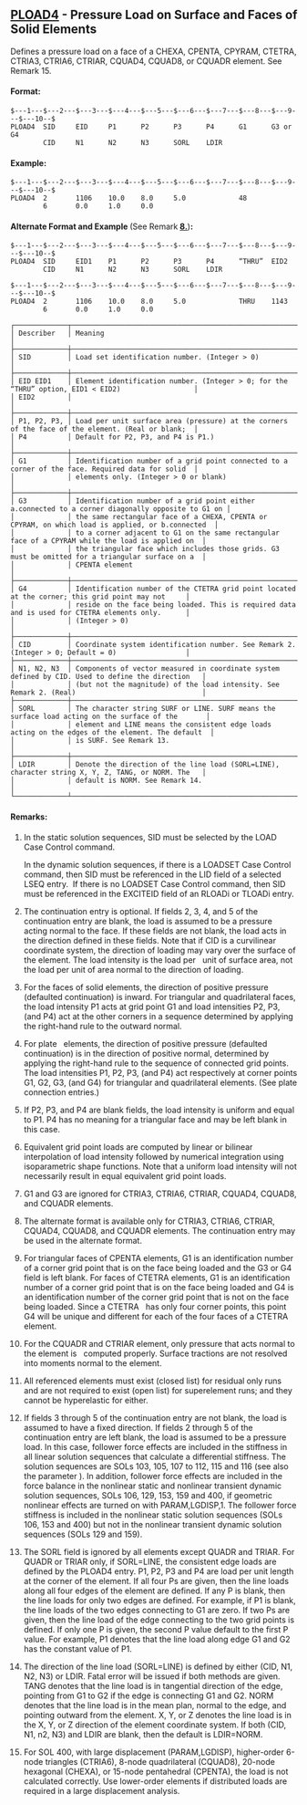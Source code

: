 ## [PLOAD4](https://help.hexagonmi.com/bundle/MSC_Nastran_2022.4/page/Nastran_Combined_Book/qrg/bulkp/TOC.PLOAD4.xhtml) - Pressure Load on Surface and Faces of Solid Elements

Defines a pressure load on a face of a CHEXA, CPENTA, CPYRAM, CTETRA, CTRIA3, CTRIA6, CTRIAR, CQUAD4, CQUAD8, or CQUADR element. See Remark  15.

#### Format:

```nastran
$---1---$---2---$---3---$---4---$---5---$---6---$---7---$---8---$---9---$---10--$
PLOAD4  SID     EID     P1      P2      P3      P4      G1      G3 or G4        
        CID     N1      N2      N3      SORL    LDIR                            
```
#### Example:

```nastran
$---1---$---2---$---3---$---4---$---5---$---6---$---7---$---8---$---9---$---10--$
PLOAD4  2       1106    10.0    8.0     5.0             48                      
        6       0.0     1.0     0.0                                             
```
#### Alternate Format and Example <span style="font-weight : normal;">(See Remark</span> [<span style="font-weight : normal;"></span><span class="FM_hypertext">8.</span><span style="font-weight : normal;"></span>](#XREF_47760_8_The_alternate)<span style="font-weight : normal;">)</span>:

```nastran
$---1---$---2---$---3---$---4---$---5---$---6---$---7---$---8---$---9---$---10--$
PLOAD4  SID     EID1    P1      P2      P3      P4      “THRU”  EID2            
        CID     N1      N2      N3      SORL    LDIR                            
```
```nastran
$---1---$---2---$---3---$---4---$---5---$---6---$---7---$---8---$---9---$---10--$
PLOAD4  2       1106    10.0    8.0     5.0             THRU    1143            
        6       0.0     1.0     0.0                                             
```
```text
┌─────────────┬───────────────────────────────────────────────────────────────────────────────────────────────────┐
│ Describer   │ Meaning                                                                                           │
├─────────────┼───────────────────────────────────────────────────────────────────────────────────────────────────┤
│ SID         │ Load set identification number. (Integer > 0)                                                     │
├─────────────┼───────────────────────────────────────────────────────────────────────────────────────────────────┤
│ EID EID1    │ Element identification number. (Integer > 0; for the “THRU” option, EID1 < EID2)                  │
│ EID2        │                                                                                                   │
├─────────────┼───────────────────────────────────────────────────────────────────────────────────────────────────┤
│ P1, P2, P3, │ Load per unit surface area (pressure) at the corners of the face of the element. (Real or blank;  │
│ P4          │ Default for P2, P3, and P4 is P1.)                                                                │
├─────────────┼───────────────────────────────────────────────────────────────────────────────────────────────────┤
│ G1          │ Identification number of a grid point connected to a corner of the face. Required data for solid  │
│             │ elements only. (Integer > 0 or blank)                                                             │
├─────────────┼───────────────────────────────────────────────────────────────────────────────────────────────────┤
│ G3          │ Identification number of a grid point either a.connected to a corner diagonally opposite to G1 on │
│             │ the same rectangular face of a CHEXA, CPENTA or CPYRAM, on which load is applied, or b.connected  │
│             │ to a corner adjacent to G1 on the same rectangular face of a CPYRAM while the load is applied on  │
│             │ the triangular face which includes those grids. G3 must be omitted for a triangular surface on a  │
│             │ CPENTA element                                                                                    │
├─────────────┼───────────────────────────────────────────────────────────────────────────────────────────────────┤
│ G4          │ Identification number of the CTETRA grid point located at the corner; this grid point may not     │
│             │ reside on the face being loaded. This is required data and is used for CTETRA elements only.      │
│             │ (Integer > 0)                                                                                     │
├─────────────┼───────────────────────────────────────────────────────────────────────────────────────────────────┤
│ CID         │ Coordinate system identification number. See Remark 2. (Integer > 0; Default = 0)                 │
├─────────────┼───────────────────────────────────────────────────────────────────────────────────────────────────┤
│ N1, N2, N3  │ Components of vector measured in coordinate system defined by CID. Used to define the direction   │
│             │ (but not the magnitude) of the load intensity. See Remark 2. (Real)                               │
├─────────────┼───────────────────────────────────────────────────────────────────────────────────────────────────┤
│ SORL        │ The character string SURF or LINE. SURF means the surface load acting on the surface of the       │
│             │ element and LINE means the consistent edge loads acting on the edges of the element. The default  │
│             │ is SURF. See Remark 13.                                                                           │
├─────────────┼───────────────────────────────────────────────────────────────────────────────────────────────────┤
│ LDIR        │ Denote the direction of the line load (SORL=LINE), character string X, Y, Z, TANG, or NORM. The   │
│             │ default is NORM. See Remark 14.                                                                   │
└─────────────┴───────────────────────────────────────────────────────────────────────────────────────────────────┘
```
#### Remarks:

1. In the static solution sequences, SID must be selected by the LOAD Case Control command.

     In the dynamic solution sequences, if there is a LOADSET Case Control command, then SID must be referenced in the LID field of a selected LSEQ entry.  If there is no LOADSET Case Control command, then SID must be referenced in the EXCITEID field of an RLOADi or TLOADi entry.

2. The continuation entry is optional. If fields 2, 3, 4, and 5 of the continuation entry are blank, the load is assumed to be a pressure acting normal to the face. If these fields are not blank, the load acts in the direction defined in these fields. Note that if CID is a curvilinear coordinate system, the direction of loading may vary over the surface of the element. The load intensity is the load per   unit of surface area, not the load per unit of area normal to the direction of loading.

3. For the faces of solid elements, the direction of positive pressure (defaulted continuation) is inward. For triangular and quadrilateral faces, the load intensity P1 acts at grid point G1 and load intensities P2, P3, (and P4) act at the other corners in a sequence determined by applying the right-hand rule to the outward normal.

4. For plate   elements, the direction of positive pressure (defaulted continuation) is in the direction of positive normal, determined by applying the right-hand rule to the sequence of connected grid points. The load intensities P1, P2, P3, (and P4) act respectively at corner points G1, G2, G3, (and G4) for triangular and quadrilateral elements. (See plate connection entries.)

5. If P2, P3, and P4 are blank fields, the load intensity is uniform and equal to P1. P4 has no meaning for a triangular face and may be left blank in this case.

6. Equivalent grid point loads are computed by linear or bilinear interpolation of load intensity followed by numerical integration using isoparametric shape functions. Note that a uniform load intensity will not necessarily result in equal equivalent grid point loads.

7. G1 and G3 are ignored for CTRIA3, CTRIA6, CTRIAR, CQUAD4, CQUAD8, and CQUADR elements.

8. The alternate format is available only for CTRIA3, CTRIA6, CTRIAR, CQUAD4, CQUAD8, and CQUADR elements. The continuation entry may be used in the alternate format.

9. For triangular faces of CPENTA elements, G1 is an identification number of a corner grid point that is on the face being loaded and the G3 or G4 field is left blank. For faces of CTETRA elements, G1 is an identification number of a corner grid point that is on the face being loaded and G4 is an identification number of the corner grid point that is not on the face being loaded. Since a CTETRA   has only four corner points, this point G4 will be unique and different for each of the four faces of a CTETRA   element.

10. For the CQUADR and CTRIAR element, only pressure that acts normal to the element is   computed properly. Surface tractions are not resolved into moments normal to the element.

11. All referenced elements must exist (closed list) for residual only runs and are not required to exist (open list) for superelement runs; and they cannot be hyperelastic for either.

12. If fields 3 through 5 of the continuation entry are not blank, the load is assumed to have a fixed direction. If fields 2 through 5 of the continuation entry are left blank, the load is assumed to be a pressure load. In this case, follower force effects are included in the stiffness in all linear solution sequences that calculate a differential stiffness. The solution sequences are SOLs 103, 105, 107 to 112, 115 and 116 (see also the parameter  ). In addition, follower force effects are included in the force balance in the nonlinear static and nonlinear transient dynamic solution sequences, SOLs 106, 129, 153, 159 and 400, if geometric nonlinear effects are turned on with PARAM,LGDISP,1. The follower force stiffness is included in the nonlinear static solution sequences (SOLs 106, 153 and 400) but not in the nonlinear transient dynamic solution sequences (SOLs 129 and 159).

13. The SORL field is ignored by all elements except QUADR and TRIAR. For QUADR or TRIAR only, if SORL=LINE, the consistent edge loads are defined by the PLOAD4 entry. P1, P2, P3 and P4 are load per unit length at the corner of the element. If all four Ps are given, then the line loads along all four edges of the element are defined. If any P is blank, then the line loads for only two edges are defined. For example, if P1 is blank, the line loads of the two edges connecting to G1 are zero. If two Ps are given, then the line load of the edge connecting to the two grid points is defined. If only one P is given, the second P value default to the first P value. For example, P1 denotes that the line load along edge G1 and G2 has the constant value of P1.

14. The direction of the line load (SORL=LINE) is defined by either (CID, N1, N2, N3) or LDIR. Fatal error will be issued if both methods are given. TANG denotes that the line load is in tangential direction of the edge, pointing from G1 to G2 if the edge is connecting G1 and G2. NORM denotes that the line load is in the mean plan, normal to the edge, and pointing outward from the element. X, Y, or Z denotes the line load is in the X, Y, or Z direction of the element coordinate system. If both (CID, N1, n2, N3) and LDIR are blank, then the default is LDIR=NORM.

15. For SOL 400, with large displacement (PARAM,LGDISP), higher-order 6-node triangles (CTRIA6), 8-node quadrilateral (CQUAD8), 20-node hexagonal (CHEXA), or 15-node pentahedral (CPENTA), the load is not calculated correctly. Use lower-order elements if distributed loads are required in a large displacement analysis.

